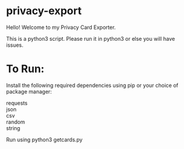 # privacy-export

Hello! Welcome to my Privacy Card Exporter.  

This is a python3 script. Please run it in python3 or else you will have issues.

# To Run:

Install the following required dependencies using pip or your choice of package manager:

requests  
json  
csv  
random  
string

Run using python3 getcards.py
